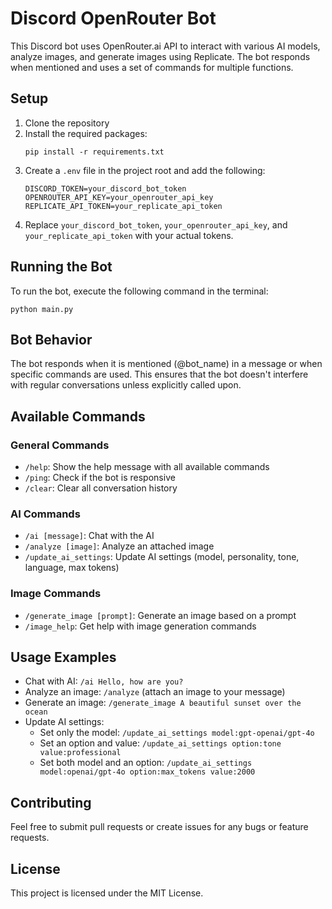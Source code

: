 # Discord OpenRouter Bot

This Discord bot uses OpenRouter.ai API to interact with various AI models, analyze images, and generate images using Replicate. The bot responds when mentioned and uses a set of commands for multiple functions.

## Setup

1. Clone the repository
2. Install the required packages:
   ```
   pip install -r requirements.txt
   ```
3. Create a `.env` file in the project root and add the following:
   ```
   DISCORD_TOKEN=your_discord_bot_token
   OPENROUTER_API_KEY=your_openrouter_api_key
   REPLICATE_API_TOKEN=your_replicate_api_token
   ```
4. Replace `your_discord_bot_token`, `your_openrouter_api_key`, and `your_replicate_api_token` with your actual tokens.

## Running the Bot

To run the bot, execute the following command in the terminal:

```
python main.py
```

## Bot Behavior

The bot responds when it is mentioned (@bot_name) in a message or when specific commands are used. This ensures that the bot doesn't interfere with regular conversations unless explicitly called upon.

## Available Commands

### General Commands
- `/help`: Show the help message with all available commands
- `/ping`: Check if the bot is responsive
- `/clear`: Clear all conversation history

### AI Commands
- `/ai [message]`: Chat with the AI
- `/analyze [image]`: Analyze an attached image
- `/update_ai_settings`: Update AI settings (model, personality, tone, language, max tokens)

### Image Commands
- `/generate_image [prompt]`: Generate an image based on a prompt
- `/image_help`: Get help with image generation commands

## Usage Examples

- Chat with AI: `/ai Hello, how are you?`
- Analyze an image: `/analyze` (attach an image to your message)
- Generate an image: `/generate_image A beautiful sunset over the ocean`
- Update AI settings:
  - Set only the model: `/update_ai_settings model:gpt-openai/gpt-4o`
  - Set an option and value: `/update_ai_settings option:tone value:professional`
  - Set both model and an option: `/update_ai_settings model:openai/gpt-4o option:max_tokens value:2000`

## Contributing

Feel free to submit pull requests or create issues for any bugs or feature requests.

## License

This project is licensed under the MIT License.
